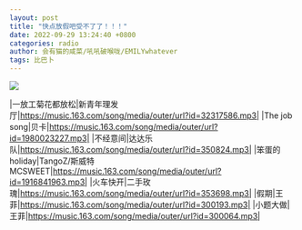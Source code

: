 ```yaml
---
layout: post
title: "快点放假吧受不了了！！！"
date: 2022-09-29 13:24:40 +0800
categories: radio
author: 会有猫的咸菜/吼吼破喉咙/EMILYwhatever
tags: 比巴卜
---
```

![]({{site.baseurl}}/images/cover_20220929.jpg)

|一放工菊花都放松|新青年理发厅|https://music.163.com/song/media/outer/url?id=32317586.mp3|
|The job song|贝卡|https://music.163.com/song/media/outer/url?id=1980023227.mp3|
|不经意间|达达乐队|https://music.163.com/song/media/outer/url?id=350824.mp3|
|笨蛋的holiday|TangoZ/斯威特MCSWEET|https://music.163.com/song/media/outer/url?id=1916841963.mp3|
|火车快开|二手玫瑰|https://music.163.com/song/media/outer/url?id=353698.mp3|
|假期|王菲|https://music.163.com/song/media/outer/url?id=300193.mp3|
|小题大做|王菲|https://music.163.com/song/media/outer/url?id=300064.mp3|

